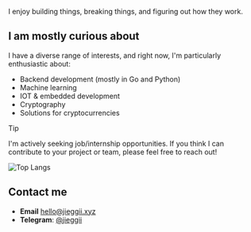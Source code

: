 I enjoy building things, breaking things, and figuring out how they work.

## I am mostly curious about
I have a diverse range of interests, and right now, I'm particularly enthusiastic about:

- Backend development (mostly in Go and Python)
- Machine learning
- IOT & embedded development
- Cryptography
- Solutions for cryptocurrencies

> [!TIP]
> I'm actively seeking job/internship opportunities. 
> If you think I can contribute to your project or team, please feel free to reach out!

![Top Langs](https://github-readme-stats.vercel.app/api/top-langs/?username=jieggii&layout=compact)

## Contact me
- **Email** [hello@jieggii.xyz](mailto:hello@jieggii.xyz)
- **Telegram**: [@jieggii](https://jieggii.t.me)
